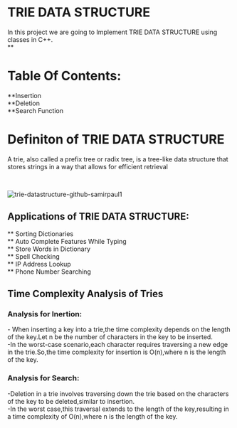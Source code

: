 # TRIE DATA STRUCTURE

In this project we are going to Implement TRIE DATA STRUCTURE using classes in C++.
<br>
**<h1>Table Of Contents:</h1>
    **Insertion
    <br>
    **Deletion
    <br>
    **Search Function

<h1>Definiton of TRIE DATA STRUCTURE</h1>
<p>
A trie, also called a prefix tree or radix tree, is a tree-like data structure that stores strings in a way that allows for efficient retrieval</p>
<br>

![trie-datastructure-github-samirpaul1](https://github.com/CybersecurityDSA/trie/assets/143270886/bec5a4fd-7e15-4ef4-b600-dbd9b1e2df33)
<br>
<h2>Applications of TRIE DATA STRUCTURE:</h2>
<p>
    ** Sorting Dictionaries
    <br>
    ** Auto Complete Features While Typing
    <br>
    ** Store Words in Dictionary
    <br>
    ** Spell Checking
    <br>
    ** IP Address Lookup
    <br>
    ** Phone Number Searching
</p>
<h2>Time Complexity Analysis of Tries</h2>

<h3>Analysis for Inertion:</h3>
<p>
  - When inserting a key into a trie,the time complexity depends on the length of the key.Let n be the number of characters in the key to be inserted.<br>
   -In the worst-case scenario,each character requires traversing a new edge in the trie.So,the time complexity for insertion is O(n),where n is the length of the key. 
             
</p>
<h3>Analysis for Search:</h3>
<p>
  -Deletion in a trie involves traversing down the trie based on the characters of the key to be deleted,similar to insertion.<br>
  -In the worst case,this traversal extends to the length of the key,resulting in a time complexity of O(n),where n is the length of the key.
   
</p>



